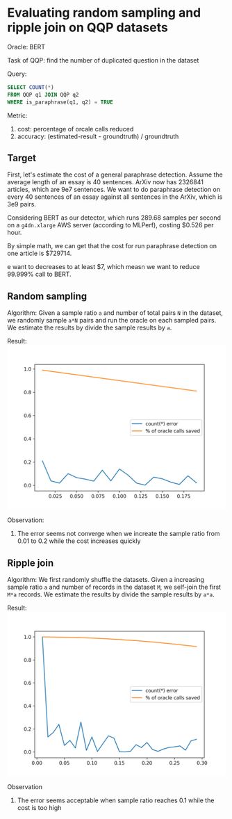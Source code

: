 # Evaluating random sampling and ripple join on QQP datasets

Oracle: BERT

Task of QQP: find the number of duplicated question in the dataset

Query:

```sql
SELECT COUNT(*)
FROM QQP q1 JOIN QQP q2
WHERE is_paraphrase(q1, q2) = TRUE
```

Metric:
1. cost: percentage of orcale calls reduced
2. accuracy: (estimated-result - groundtruth) / groundtruth


## Target

First, let's estimate the cost of a general paraphrase detection. Assume the average length of an essay is 40 sentences. ArXiv now has 2326841 articles, which are 9e7 sentences. We want to do paraphrase detection on every 40 sentences of an essay against all sentences in the ArXiv, which is 3e9 pairs.

Considering BERT as our detector, which runs 289.68 samples per second on a `g4dn.xlarge` AWS server (according to MLPerf), costing $0.526 per hour.

By simple math, we can get that the cost for run paraphrase detection on one article is $729714.

e want to decreases to at least $7, which measn we want to reduce 99.999% call to BERT.

## Random sampling

Algorithm: Given a sample ratio `a` and number of total pairs `N` in the dataset, we randomly sample `a*N` pairs and run the oracle on each sampled pairs. We estimate the results by divide the sample results by `a`.

Result:
![](../baselines/naive_random.png)

Observation:
1. The error seems not converge when we increate the sample ratio from 0.01 to 0.2 while the cost increases quickly

## Ripple join

Algorithm: We first randomly shuffle the datasets. Given a increasing sample ratio `a` and number of records in the dataset `M`, we self-join the first `M*a` records. We estimate the results by divide the sample results by `a*a`.

Result:
![](../baselines/ripple.png)

Observation
1. The error seems acceptable when sample ratio reaches 0.1 while the cost is too high